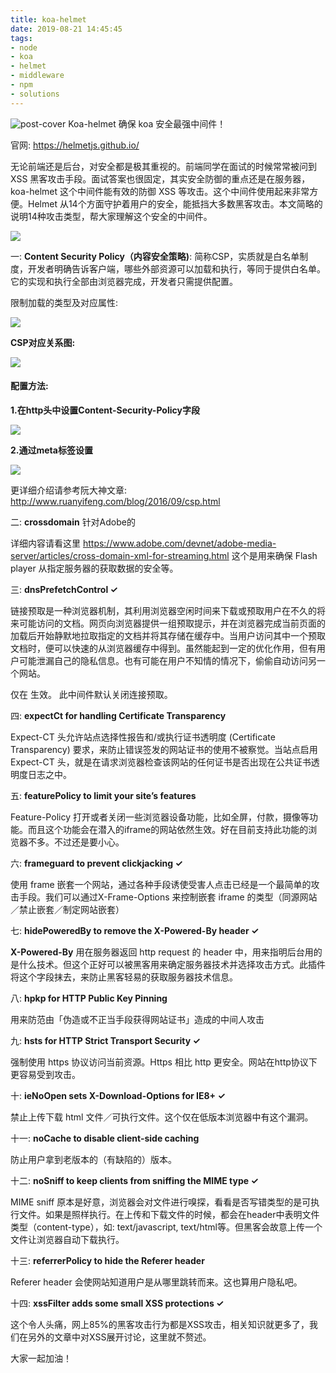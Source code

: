 ```yaml
---
title: koa-helmet
date: 2019-08-21 14:45:45
tags:
- node
- koa
- helmet
- middleware
- npm
- solutions
---
```

![post-cover](/images/covers/helmet-cover.jpg)
Koa-helmet 确保 koa 安全最强中间件！

官网: https://helmetjs.github.io/

无论前端还是后台，对安全都是极其重视的。前端同学在面试的时候常常被问到  XSS 黑客攻击手段。面试答案也很固定，其实安全防御的重点还是在服务器， koa-helmet 这个中间件能有效的防御 XSS 等攻击。这个中间件使用起来非常方便。Helmet 从14个方面守护着用户的安全，能抵挡大多数黑客攻击。本文简略的说明14种攻击类型，帮大家理解这个安全的中间件。

![](helmet1.png)

 

一:  **Content Security Policy（内容安全策略)**: 简称CSP，实质就是白名单制度，开发者明确告诉客户端，哪些外部资源可以加载和执行，等同于提供白名单。它的实现和执行全部由浏览器完成，开发者只需提供配置。

限制加载的类型及对应属性: 

![](helmet2.png)

 

**CSP对应关系图:**

![](helmet3.png)

 

#### 配置方法: 

**1.在http头中设置Content-Security-Policy字段**

![](helmet4.png)

**2.通过meta标签设置**

![](helmet5.png)

更详细介绍请参考阮大神文章: http://www.ruanyifeng.com/blog/2016/09/csp.html

 

二: **crossdomain** 针对Adobe的

详细内容请看这里 https://www.adobe.com/devnet/adobe-media-server/articles/cross-domain-xml-for-streaming.html  这个是用来确保 Flash player 从指定服务器的获取数据的安全等。

 

三: **dnsPrefetchControl ✓**

链接预取是一种浏览器机制，其利用浏览器空闲时间来下载或预取用户在不久的将来可能访问的文档。网页向浏览器提供一组预取提示，并在浏览器完成当前页面的加载后开始静默地拉取指定的文档并将其存储在缓存中。当用户访问其中一个预取文档时，便可以快速的从浏览器缓存中得到。虽然能起到一定的优化作用，但有用户可能泄漏自己的隐私信息。也有可能在用户不知情的情况下，偷偷自动访问另一个网站。

仅在 <link rel='dns-prefetch'  href='xxxxxx'/> 生效。 此中间件默认关闭连接预取。

 

四: **expectCt for handling Certificate Transparency**

Expect-CT 头允许站点选择性报告和/或执行证书透明度 (Certificate Transparency) 要求，来防止错误签发的网站证书的使用不被察觉。当站点启用 Expect-CT 头，就是在请求浏览器检查该网站的任何证书是否出现在公共证书透明度日志之中。

 

五: **featurePolicy to limit your site’s features**

Feature-Policy 打开或者关闭一些浏览器设备功能，比如全屏，付款，摄像等功能。而且这个功能会在潜入的iframe的网站依然生效。好在目前支持此功能的浏览器不多。不过还是要小心。

 

六: **frameguard to prevent clickjacking ✓**

使用 frame 嵌套一个网站，通过各种手段诱使受害人点击已经是一个最简单的攻击手段。我们可以通过X-Frame-Options 来控制嵌套 iframe 的类型（同源网站／禁止嵌套／制定网站嵌套）

 

七: **hidePoweredBy to remove the X-Powered-By header ✓**

**X-Powered-By** 用在服务器返回 http request 的 header 中，用来指明后台用的是什么技术。但这个正好可以被黑客用来确定服务器技术并选择攻击方式。此插件将这个字段抹去，来防止黑客轻易的获取服务器技术信息。

 

八: **hpkp for HTTP Public Key Pinning**

用来防范由「伪造或不正当手段获得网站证书」造成的中间人攻击

 

九: **hsts for HTTP Strict Transport Security ✓**

强制使用 https 协议访问当前资源。Https 相比 http 更安全。网站在http协议下更容易受到攻击。

 

十: **ieNoOpen sets X-Download-Options for IE8+ ✓**

禁止上传下载 html 文件／可执行文件。这个仅在低版本浏览器中有这个漏洞。

 

十一: **noCache to disable client-side caching**

防止用户拿到老版本的（有缺陷的）版本。

 

十二: **noSniff to keep clients from sniffing the MIME type ✓**

MIME sniff 原本是好意，浏览器会对文件进行嗅探，看看是否写错类型的是可执行文件。如果是照样执行。在上传和下载文件的时候，都会在header中表明文件类型（content-type），如: text/javascript, text/html等。但黑客会故意上传一个文件让浏览器自动下载执行。

 

十三: **referrerPolicy to hide the Referer header**

Referer header 会使网站知道用户是从哪里跳转而来。这也算用户隐私吧。

 

十四: **xssFilter adds some small XSS protections ✓**

这个令人头痛，网上85%的黑客攻击行为都是XSS攻击，相关知识就更多了，我们在另外的文章中对XSS展开讨论，这里就不赘述。

 

大家一起加油！
